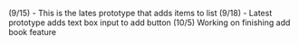 (9/15) - This is the lates prototype that adds items to list
(9/18) - Latest prototype adds text box input to add button
(10/5) Working on finishing add book feature
